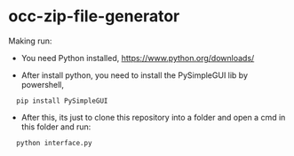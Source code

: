 # occ-zip-file-generator

Making run:

- You need Python installed, https://www.python.org/downloads/

- After install python, you need to install the PySimpleGUI lib by powershell,
```
  pip install PySimpleGUI
```

- After this, its just to clone this repository into a folder and open a cmd in this folder and run:
```
  python interface.py
```
